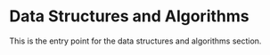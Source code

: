# Data Structures and Algorithms

This is the entry point for the data structures and algorithms section.

